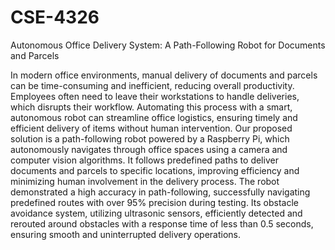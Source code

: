 # CSE-4326
Autonomous Office Delivery System: A Path-Following Robot for Documents and Parcels

In modern office environments, manual delivery of documents and parcels can be time-consuming and inefficient, reducing overall productivity. Employees often need to leave their workstations to handle deliveries, which disrupts their workflow. Automating this process with a smart, autonomous robot can streamline office logistics, ensuring timely and efficient delivery of items without human intervention. Our proposed solution is a path-following robot powered by a Raspberry Pi, which autonomously navigates through office spaces using a camera and computer vision algorithms. It follows predefined paths to deliver documents and parcels to specific locations, improving efficiency and minimizing human involvement in the delivery process. The robot demonstrated a high accuracy in path-following, successfully navigating predefined routes with over 95\% precision during testing. Its obstacle avoidance system, utilizing ultrasonic sensors, efficiently detected and rerouted around obstacles with a response time of less than 0.5 seconds, ensuring smooth and uninterrupted delivery operations.
